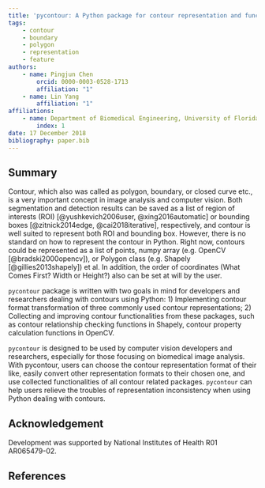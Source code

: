 ```yaml
---
title: 'pycontour: A Python package for contour representation and functionalities'
tags:
    - contour
    - boundary
    - polygon
    - representation
    - feature
authors:
    - name: Pingjun Chen
        orcid: 0000-0003-0528-1713
        affiliation: "1"
    - name: Lin Yang
        affiliation: "1"
affiliations:
    - name: Department of Biomedical Engineering, University of Florida
        index: 1
date: 17 December 2018
bibliography: paper.bib
---
```


Summary
------------
Contour, which also was called as polygon, boundary, or closed curve etc., is a very important concept in image analysis and computer vision. Both segmentation and detection results can be saved as a list of region of interests (ROI) [@yushkevich2006user, @xing2016automatic] or bounding boxes [@zitnick2014edge, @cai2018iterative], respectively, and contour is well suited to represent both ROI and bounding box. However, there is no standard on how to represent the contour in Python. Right now, contours could be represented as a list of points, numpy array (e.g. OpenCV [@bradski2000opencv]), or Polygon class (e.g. Shapely [@gillies2013shapely]) et al. In addition, the order of coordinates (What Comes First? Width or Height?) also can be set at will by the user.

``pycontour`` package is written with two goals in mind for developers and researchers dealing with contours using Python: 1) Implementing contour format transformation of three commonly used contour representations; 2) Collecting and improving contour functionalities from these packages, such as contour relationship checking functions in Shapely, contour property calculation functions in OpenCV.

``pycontour`` is designed to be used by computer vision developers and researchers, especially for those focusing on biomedical image analysis. With pycontour, users can choose the contour representation format of their like, easily convert other representation formats to their chosen one, and use collected functionalities of all contour related packages. ``pycontour`` can help users relieve the troubles of representation inconsistency when using Python dealing with contours.

Acknowledgement
------------
Development was supported by National Institutes of Health R01 AR065479-02.

References
------------

